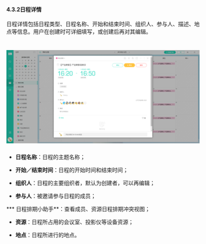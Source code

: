 #### 4.3.2日程详情

日程详情包括日程类型、日程名称、开始和结束时间、组织人、参与人、描述、地点等信息。用户在创建时可详细填写，或创建后再对其编辑。

# ![](/assets/4.3.2日程详情.png)

* **日程名称**：日程的主题名称；

* **开始／结束时间**：日程的开始时间和结束时间；

* **组织人**：日程的主要组织者，默认为创建者，可以再编辑；

* **参与人**：被邀请参与日程的成员；

*** 日程排期小助手**：查看成员、资源日程排期冲突视图；

* **资源**：日程所占用的会议室、投影仪等设备资源；

* **地点**：日程所进行的地点。


